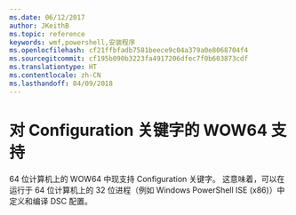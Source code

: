 ```yaml
---
ms.date: 06/12/2017
author: JKeithB
ms.topic: reference
keywords: wmf,powershell,安装程序
ms.openlocfilehash: cf21ffbfadb7581beece9c04a379a0e8068704f4
ms.sourcegitcommit: cf195b090b3223fa4917206dfec7f0b603873cdf
ms.translationtype: HT
ms.contentlocale: zh-CN
ms.lasthandoff: 04/09/2018
---
```

# <a name="wow64-support-for-configuration-keyword"></a>对 Configuration 关键字的 WOW64 支持

64 位计算机上的 WOW64 中现支持 Configuration 关键字。 这意味着，可以在运行于 64 位计算机上的 32 位进程（例如 Windows PowerShell ISE (x86)）中定义和编译 DSC 配置。